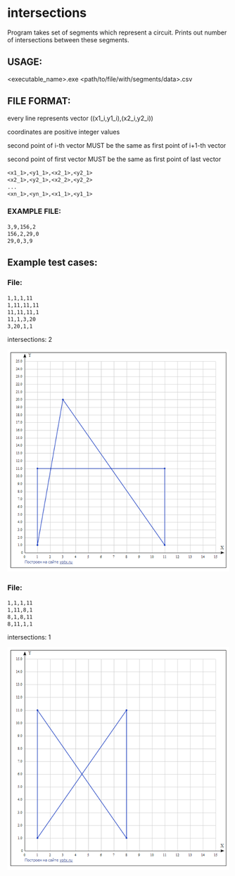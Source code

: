 # intersections

Program takes set of segments which represent a circuit.
Prints out number of intersections between these segments.

## USAGE:

<executable_name>.exe <path/to/file/with/segments/data>.csv

## FILE FORMAT:

every line represents vector ((x1_i,y1_i),(x2_i,y2_i))

coordinates are positive integer values

second point of  i-th   vector MUST be the same as first point of  i+1-th  vector

second point of  first  vector MUST be the same as first point of  last    vector

    <x1_1>,<y1_1>,<x2_1>,<y2_1>
    <x2_1>,<y2_1>,<x2_2>,<y2_2>
    ...
    <xn_1>,<yn_1>,<x1_1>,<y1_1>

### EXAMPLE FILE:
    3,9,156,2
    156,2,29,0
    29,0,3,9


## Example test cases:

### File:

    1,1,1,11
    1,11,11,11
    11,11,11,1
    11,1,3,20
    3,20,1,1

intersections: 2

![alt text](https://github.com/6uoMycop/intersections/raw/master/graph2.png)


### File:

    1,1,1,11
    1,11,8,1
    8,1,8,11
    8,11,1,1

intersections: 1

![alt text](https://github.com/6uoMycop/intersections/raw/master/graph1.png)
